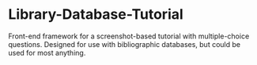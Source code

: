 Library-Database-Tutorial
=========================

Front-end framework for a screenshot-based tutorial with multiple-choice questions. Designed for use with bibliographic databases, but could be used for most anything.
